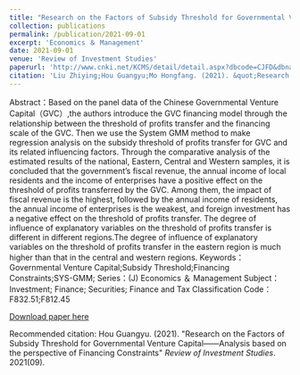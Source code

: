 ```yaml
---
title: "Research on the Factors of Subsidy Threshold for Governmental Venture Capital——Analysis based on the perspective of Financing Constraints"
collection: publications
permalink: /publication/2021-09-01
excerpt: 'Economics ＆ Management'
date: 2021-09-01
venue: 'Review of Investment Studies'
paperurl: 'http://www.cnki.net/KCMS/detail/detail.aspx?dbcode=CJFD&dbname=CJFDLAST2021&filename=TZYJ202109003&uniplatform=OVERSEA&v=X1a_JyG-1bAfZdo9ht1KCd15BNRGThcv_xgQ35uD-yioMWlTIA7pl8YZeaugPilI'
citation: 'Liu Zhiying;Hou Guangyu;Mo Hongfang. (2021). &quot;Research on the Factors of Subsidy Threshold for Governmental Venture Capital——Analysis based on the perspective of Financing Constraints.&quot; <i>Review of Investment Studies</i>. 2021(09).'
---
```


Abstract：Based on the panel data of the Chinese Governmental Venture Capital（GVC）,the authors introduce the GVC financing model through the relationship between the threshold of profits transfer and the financing scale of the GVC. Then we use the System GMM method to make regression analysis on the subsidy threshold of profits transfer for GVC and its related influencing factors. Through the comparative analysis of the estimated results of the national, Eastern, Central and Western samples, it is concluded that the government’s fiscal revenue, the annual income of local residents and the income of enterprises have a positive effect on the threshold of profits transferred by the GVC. Among them, the impact of fiscal revenue is the highest, followed by the annual income of residents, the annual income of enterprises is the weakest, and foreign investment has a negative effect on the threshold of profits transfer. The degree of influence of explanatory variables on the threshold of profits transfer is different in different regions.The degree of influence of explanatory variables on the threshold of profits transfer in the eastern region is much higher than that in the central and western regions. 
Keywords：Governmental Venture Capital;Subsidy Threshold;Financing Constraints;SYS-GMM;
Series：(J) Economics ＆ Management
Subject：Investment; Finance; Securities; Finance and Tax
Classification Code：F832.51;F812.45

[Download paper here](http://hougarry.github.io/files/paper1.pdf)

Recommended citation: Hou Guangyu. (2021). "Research on the Factors of Subsidy Threshold for Governmental Venture Capital——Analysis based on the perspective of Financing Constraints" <i>Review of Investment Studies</i>. 2021(09).
